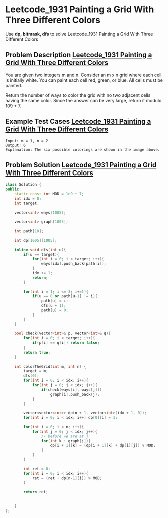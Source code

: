 # Leetcode_1931 Painting a Grid With Three Different Colors


Use **dp, bitmask, dfs** to solve Leetcode_1931 Painting a Grid With Three Different Colors
<!--more-->

## Problem Description [Leetcode_1931 Painting a Grid With Three Different Colors](https://leetcode.com/problems/painting-a-grid-with-three-different-colors/)

<p>
You are given two integers m and n. Consider an m x n grid where each cell is initially white. You can paint each cell red, green, or blue. All cells must be painted.

Return the number of ways to color the grid with no two adjacent cells having the same color. Since the answer can be very large, return it modulo 109 + 7.

</p>



## Example Test Cases [Leetcode_1931 Painting a Grid With Three Different Colors](https://leetcode.com/problems/painting-a-grid-with-three-different-colors/)


```
Input: m = 1, n = 2
Output: 6
Explanation: The six possible colorings are shown in the image above.
```



## Problem Solution [Leetcode_1931 Painting a Grid With Three Different Colors](https://leetcode.com/problems/painting-a-grid-with-three-different-colors/)

```cpp
class Solution {
public:
    static const int MOD = 1e9 + 7;
    int idx = 0;
    int target;
    
    vector<int> ways[1005];
    
    vector<int> graph[1005];
    
    int path[10];
    
    int dp[1005][1005];
    
    inline void dfs(int u){
        if(u == target){
            for(int i = 0; i < target; i++){
                ways[idx].push_back(path[i]);
            }
            idx += 1;
            return;
        }
        
        for(int i = 1; i <= 3; i+=1){
            if(u == 0 or path[u-1] != i){
                path[u] = i;
                dfs(u + 1);
                path[u] = 0;
            }
        }
    }
    
    bool check(vector<int>& p, vector<int>& q){
        for(int i = 0; i < target; i++){
            if(p[i] == q[i]) return false;
        }
        return true;
    }
    
    int colorTheGrid(int m, int n) {
        target = m;
        dfs(0);
        for(int i = 0; i < idx; i++){
            for(int j = 0; j < idx; j++){
                if(check(ways[i], ways[j]))
                    graph[i].push_back(j);
            }
        }
        
        vector<vector<int>> dp(n + 1, vector<int>(idx + 1, 0));
        for(int i = 0; i < idx; i++) dp[0][i] = 1;
        
        for(int i = 0; i < n; i++){
            for(int j = 0; j < idx; j++){
                // before we are at j
                for(int k : graph[j]){
                    dp[i + 1][k] = (dp[i + 1][k] + dp[i][j]) % MOD;
                }
            }
        }
        
        int ret = 0;
        for(int i = 0; i < idx; i++){
            ret = (ret + dp[n-1][i]) % MOD;
        }
        
        return ret;
        
        
    }
};
```
